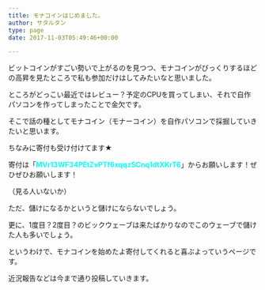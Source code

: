 ```yaml
---
title: モナコインはじめました。
author: サタルタン
type: page
date: 2017-11-03T05:49:46+00:00

---
```

ビットコインがすごい勢いで上がるのを見つつ、モナコインがびっくりするほどの高昇を見たところで私も参加だけはしてみたいなと思いました。

ところがどっこい最近ではレビュー？予定のCPUを買ってしまい、それで自作パソコンを作ってしまったことで金欠です。

そこで話の種としてモナコイン（モナーコイン）を自作パソコンで採掘していきたいと思います。

ちなみに寄付も受け付けてます★

寄付は「<span style="color: #00ffff;"><strong>MVr13WF34PEtZvPTf6xqqzSCnq1dtXKrT6</strong></span>」からお願いします！ぜひぜひお願いします！
  
（見る人いないか）

ただ、儲けになるかというと儲けにならないでしょう。

更に、1度目？2度目？のビックウェーブは来たばかりなのでこのウェーブで儲けた人も多いでしょう。

というわけで、モナコインを始めたよ寄付してくれると喜ぶよっていうページです。

近況報告などは今まで通り投稿していきます。